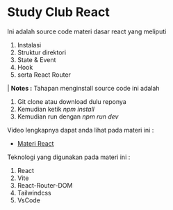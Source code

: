 # Study Club React

Ini adalah source code materi dasar react yang meliputi 
1. Instalasi
2. Struktur direktori
3. State & Event
4. Hook
5. serta React Router

| **Notes :** Tahapan menginstall source code ini adalah

1. Git clone atau download dulu reponya
2. Kemudian ketik *npm install*
3. Kemudian run dengan *npm run dev*

Video lengkapnya dapat anda lihat pada materi ini :
- [Materi React](https://youtu.be/hxqvvuXCGxI)

Teknologi yang digunakan pada materi ini :
1. React
2. Vite
3. React-Router-DOM
4. Tailwindcss
5. VsCode
